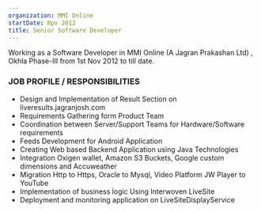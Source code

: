 ```yaml
---
organization: MMI Online
startDate: Npv 2012
title: Senior Software Developer
---
```


Working as a Software Developer in MMI Online (A Jagran Prakashan Ltd) , Okhla Phase-III from 1st Nov 2012 to till date.

### JOB PROFILE / RESPONSIBILITIES

- Design and Implementation of Result Section on liveresults.jagranjosh.com
- Requirements Gathering form Product Team
- Coordination between Server/Support Teams for Hardware/Software requirements
- Feeds Development for Android Application
- Creating Web based Backend Application using Java Technologies
- Integration Oxigen wallet, Amazon S3 Buckets, Google custom dimensions and Accuweather
- Migration Http to Https, Oracle to Mysql, Video Platform JW Player to YouTube
- Implementation of business logic Using Interwoven LiveSite
- Deployment and monitoring application on LiveSiteDisplayService
